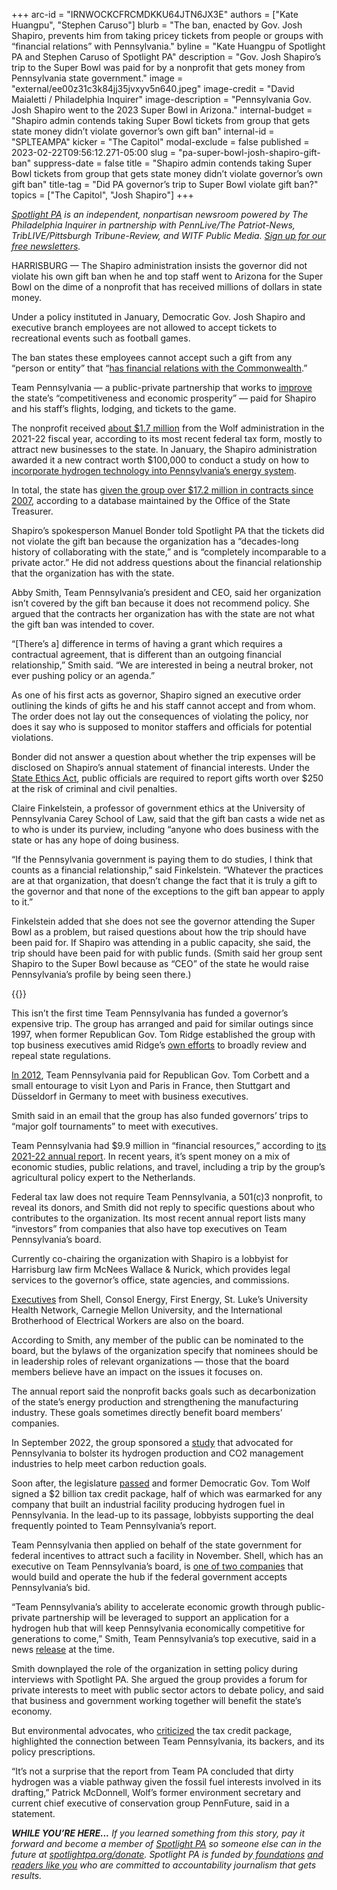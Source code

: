 +++
arc-id = "IRNWOCKCFRCMDKKU64JTN6JX3E"
authors = ["Kate Huangpu", "Stephen Caruso"]
blurb = "The ban, enacted by Gov. Josh Shapiro, prevents him from taking pricey tickets from people or groups with “financial relations” with Pennsylvania."
byline = "Kate Huangpu of Spotlight PA and Stephen Caruso of Spotlight PA"
description = "Gov. Josh Shapiro’s trip to the Super Bowl was paid for by a nonprofit that gets money from Pennsylvania state government."
image = "external/ee00z31c3k84jj35jvxyv5n640.jpeg"
image-credit = "David Maialetti / Philadelphia Inquirer"
image-description = "Pennsylvania Gov. Josh Shapiro went to the 2023 Super Bowl in Arizona."
internal-budget = "Shapiro admin contends taking Super Bowl tickets from group that gets state money didn’t violate governor’s own gift ban"
internal-id = "SPLTEAMPA"
kicker = "The Capitol"
modal-exclude = false
published = 2023-02-22T09:56:12.271-05:00
slug = "pa-super-bowl-josh-shapiro-gift-ban"
suppress-date = false
title = "Shapiro admin contends taking Super Bowl tickets from group that gets state money didn’t violate governor’s own gift ban"
title-tag = "Did PA governor’s trip to Super Bowl violate gift ban?"
topics = ["The Capitol", "Josh Shapiro"]
+++

<a href="https://www.spotlightpa.org/"><i>Spotlight PA</i></a><i> is an independent, nonpartisan newsroom powered by The Philadelphia Inquirer in partnership with PennLive/The Patriot-News, TribLIVE/Pittsburgh Tribune-Review, and WITF Public Media. </i><a href="https://www.spotlightpa.org/newsletters"><i>Sign up for our free newsletters</i></a><i>.</i>

HARRISBURG — The Shapiro administration insists the governor did not violate his own gift ban when he and top staff went to Arizona for the Super Bowl on the dime of a nonprofit that has received millions of dollars in state money.

Under a policy instituted in January, Democratic Gov. Josh Shapiro and executive branch employees are not allowed to accept tickets to recreational events such as football games.

The ban states these employees cannot accept such a gift from any “person or entity” that “<a href="https://www.governor.pa.gov/wp-content/uploads/2023/01/20230120_EO-2023-04_Final-EXECUTED.pdf">has financial relations with the Commonwealth</a>.”

<script src="https://www.spotlightpa.org/embed.js" async></script><div data-spl-embed-version="1" data-spl-src="https://www.spotlightpa.org/embeds/newsletter/"></div>


Team Pennsylvania — a public-private partnership that works to <a href="https://teampa.com/about/">improve</a> the state’s “competitiveness and economic prosperity” — paid for Shapiro and his staff’s flights, lodging, and tickets to the game.

The nonprofit received <a href="https://teampa.com/wp-content/uploads/2023/01/06.30.22-Form-990-Public-Disclosure-Copy.pdf">about $1.7 million</a> from the Wolf administration in the 2021-22 fiscal year, according to its most recent federal tax form, mostly to attract new businesses to the state. In January, the Shapiro administration awarded it a new contract worth $100,000 to conduct a study on how to <a href="https://www.patreasury.gov/transparency/e-library//ContractFiles/688565_C000084165-LPC.pdf">incorporate hydrogen technology into Pennsylvania’s energy system</a>.

In total, the state has <a href="https://www.patreasury.gov/transparency/e-library/">given the group over $17.2 million in contracts since 2007</a>, according to a database maintained by the Office of the State Treasurer.

Shapiro’s spokesperson Manuel Bonder told Spotlight PA that the tickets did not violate the gift ban because the organization has a “decades-long history of collaborating with the state,” and is “completely incomparable to a private actor.” He did not address questions about the financial relationship that the organization has with the state.

Abby Smith, Team Pennsylvania’s president and CEO, said her organization isn’t covered by the gift ban because it does not recommend policy. She argued that the contracts her organization has with the state are not what the gift ban was intended to cover.

“[There’s a] difference in terms of having a grant which requires a contractual agreement, that is different than an outgoing financial relationship,” Smith said. “We are interested in being a neutral broker, not ever pushing policy or an agenda.”

As one of his first acts as governor, Shapiro signed an executive order outlining the kinds of gifts he and his staff cannot accept and from whom. The order does not lay out the consequences of violating the policy, nor does it say who is supposed to monitor staffers and officials for potential violations.

Bonder did not answer a question about whether the trip expenses will be disclosed on Shapiro’s annual statement of financial interests. Under the <a href="https://www.ethics.pa.gov/Ethics-Act/Ethics-Act/Pages/Section-1105.aspx">State Ethics Act</a>, public officials are required to report gifts worth over $250 at the risk of criminal and civil penalties.

Claire Finkelstein, a professor of government ethics at the University of Pennsylvania Carey School of Law, said that the gift ban casts a wide net as to who is under its purview, including “anyone who does business with the state or has any hope of doing business.

“If the Pennsylvania government is paying them to do studies, I think that counts as a financial relationship,” said Finkelstein. “Whatever the practices are at that organization, that doesn’t change the fact that it is truly a gift to the governor and that none of the exceptions to the gift ban appear to apply to it.”

Finkelstein added that she does not see the governor attending the Super Bowl as a problem, but raised questions about how the trip should have been paid for. If Shapiro was attending in a public capacity, she said, the trip should have been paid for with public funds. (Smith said her group sent Shapiro to the Super Bowl because as “CEO” of the state he would raise Pennsylvania’s profile by being seen there.)

{{<picture src="external/ad716jxc10b17mdte2xs5r0dhw.jpeg" description="Pennsylvania Gov. Josh Shapiro, with Mike Parson and Rossi Morreale, went to the 2023 Super Bowl in Arizona." caption="Pennsylvania Gov. Josh Shapiro, with Mike Parson and Rossi Morreale, went to the 2023 Super Bowl in Arizona." credit="David Maialetti / Philadelphia Inquirer">}} 

This isn’t the first time Team Pennsylvania has funded a governor’s expensive trip. The group has arranged and paid for similar outings since 1997, when former Republican Gov. Tom Ridge established the group with top business executives amid Ridge’s <a href="https://www.oa.pa.gov/Policies/eo/Documents/1996_1.pdf">own efforts</a> to broadly review and repeal state regulations.

<a href="https://www.inquirer.com/philly/news/politics/20120312_Gov__Corbett_is_off_to_Europe_on_a_private_group_s_dime_to_drum_up_trade.html">In 2012</a>, Team Pennsylvania paid for Republican Gov. Tom Corbett and a small entourage to visit Lyon and Paris in France, then Stuttgart and Düsseldorf in Germany to meet with business executives.

Smith said in an email that the group has also funded governors’ trips to “major golf tournaments” to meet with executives.

Team Pennsylvania had $9.9 million in “financial resources,” according to <a href="https://teampa.com/wp-content/uploads/2022/12/Team-PA-Annual-Report-2021-22-v7.pdf">its 2021-22 annual report</a>. In recent years, it’s spent money on a mix of economic studies, public relations, and travel, including a trip by the group’s agricultural policy expert to the Netherlands.

Federal tax law does not require Team Pennsylvania, a 501(c)3 nonprofit, to reveal its donors, and Smith did not reply to specific questions about who contributes to the organization. Its most recent annual report lists many “investors” from companies that also have top executives on Team Pennsylvania’s board.

Currently co-chairing the organization with Shapiro is a lobbyist for Harrisburg law firm McNees Wallace &amp; Nurick, which provides legal services to the governor’s office, state agencies, and commissions.

<a href="https://teampa.com/about/leadership/">Executives</a> from Shell, Consol Energy, First Energy, St. Luke’s University Health Network, Carnegie Mellon University, and the International Brotherhood of Electrical Workers are also on the board.

According to Smith, any member of the public can be nominated to the board, but the bylaws of the organization specify that nominees should be in leadership roles of relevant organizations — those that the board members believe have an impact on the issues it focuses on.

The annual report said the nonprofit backs goals such as decarbonization of the state’s energy production and strengthening the manufacturing industry. These goals sometimes directly benefit board members’ companies.

In September 2022, the group sponsored a <a href="https://teampa.com/wp-content/uploads/2022/09/Pennsylvania-Carbon-and-Hydrogen-Roadmap-2022.pdf">study</a> that advocated for Pennsylvania to bolster its hydrogen production and CO2 management industries to help meet carbon reduction goals.

Soon after, the legislature <a href="https://www.spotlightpa.org/news/2022/11/pa-natural-gas-hydrogen-hub-tax-credit-tom-wolf-legislature/">passed</a> and former Democratic Gov. Tom Wolf signed a $2 billion tax credit package, half of which was earmarked for any company that built an industrial facility producing hydrogen fuel in Pennsylvania. In the lead-up to its passage, lobbyists supporting the deal frequently pointed to Team Pennsylvania’s report.

Team Pennsylvania then applied on behalf of the state government for federal incentives to attract such a facility in November. Shell, which has an executive on Team Pennsylvania’s board, is <a href="https://energynews.biz/pennsylvania-shell-and-equinor-initiative-applies-for-hydrogen-hub-funds/">one of two companies</a> that would build and operate the hub if the federal government accepts Pennsylvania’s bid.

<script src="https://www.spotlightpa.org/embed.js" async></script><div data-spl-embed-version="1" data-spl-src="https://www.spotlightpa.org/embeds/donate/"></div>


“Team Pennsylvania’s ability to accelerate economic growth through public-private partnership will be leveraged to support an application for a hydrogen hub that will keep Pennsylvania economically competitive for generations to come,” Smith, Team Pennsylvania’s top executive, said in a news <a href="https://teampa.com/2022/11/team-pennsylvania-serves-as-lead-applicant-on-hydrogen-hub-concept-paper-submitted-to-u-s-department-of-energy/">release</a> at the time.

Smith downplayed the role of the organization in setting policy during interviews with Spotlight PA. She argued the group provides a forum for private interests to meet with public sector actors to debate policy, and said that business and government working together will benefit the state’s economy.

But environmental advocates, who <a href="https://www.pennlive.com/opinion/2022/10/the-hydrogen-bill-gifts-4-billion-to-the-fossil-fuel-industry-opinion.html">criticized</a> the tax credit package, highlighted the connection between Team Pennsylvania, its backers, and its policy prescriptions.

“It’s not a surprise that the report from Team PA concluded that dirty hydrogen was a viable pathway given the fossil fuel interests involved in its drafting,” Patrick McDonnell, Wolf’s former environment secretary and current chief executive of conservation group PennFuture, said in a statement.

<i><b>WHILE YOU’RE HERE...</b></i><i> If you learned something from this story, pay it forward and become a member of </i><a href="https://www.spotlightpa.org/"><i>Spotlight PA</i></a><i> so someone else can in the future at </i><a href="https://www.spotlightpa.org/donate"><i>spotlightpa.org/donate</i></a><i>. Spotlight PA is funded by</i><a href="https://www.spotlightpa.org/support"><i> foundations</i></a><i> </i><a href="https://www.spotlightpa.org/support"><i>and readers like you</i></a><i> who are committed to accountability journalism that gets results.</i>
